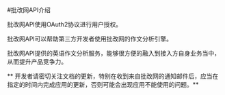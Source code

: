 #批改网API介绍

批改网API使用OAuth2协议进行用户授权。

批改网API可以帮助第三方开发者使用批改网的作文分析引擎。

批改网API提供的英语作文分析服务，能够很方便的融入到接入方自身业务当中，从而提升产品竞争力。


** 开发者请密切关注文档的更新，特别在收到来自批改网的通知邮件后，应当在指定的时间内完成应用的更新，否则可能会出现应用不能使用的问题。**
